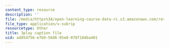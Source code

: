 ```yaml
---
content_type: resource
description: ''
file: /media/https%3A/open-learning-course-data-rc.s3.amazonaws.com/res-6-012-introduction-to-probability-spring-2018/ad85d756e7b956d695e8078f184ba401_v5fOm80VAnc.vtt
file_type: application/x-subrip
resourcetype: Other
title: 3play caption file
uid: ad85d756-e7b9-56d6-95e8-078f184ba401
---
```

